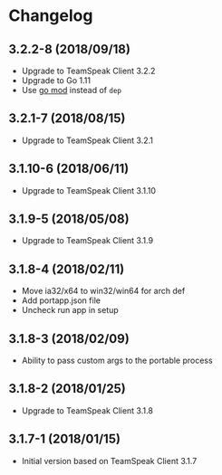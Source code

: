 # Changelog

## 3.2.2-8 (2018/09/18)

* Upgrade to TeamSpeak Client 3.2.2
* Upgrade to Go 1.11
* Use [go mod](https://golang.org/cmd/go/#hdr-Module_maintenance) instead of `dep`

## 3.2.1-7 (2018/08/15)

* Upgrade to TeamSpeak Client 3.2.1

## 3.1.10-6 (2018/06/11)

* Upgrade to TeamSpeak Client 3.1.10

## 3.1.9-5 (2018/05/08)

* Upgrade to TeamSpeak Client 3.1.9

## 3.1.8-4 (2018/02/11)

* Move ia32/x64 to win32/win64 for arch def
* Add portapp.json file
* Uncheck run app in setup

## 3.1.8-3 (2018/02/09)

* Ability to pass custom args to the portable process

## 3.1.8-2 (2018/01/25)

* Upgrade to TeamSpeak Client 3.1.8

## 3.1.7-1 (2018/01/15)

* Initial version based on TeamSpeak Client 3.1.7
